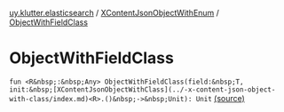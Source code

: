 [uy.klutter.elasticsearch](../index.md) / [XContentJsonObjectWithEnum](index.md) / [ObjectWithFieldClass](.)


# ObjectWithFieldClass
`fun <R&nbsp;:&nbsp;Any> ObjectWithFieldClass(field:&nbsp;T, init:&nbsp;[XContentJsonObjectWithClass](../-x-content-json-object-with-class/index.md)<R>.()&nbsp;->&nbsp;Unit): Unit` [(source)](https://github.com/kohesive/klutter/blob/master/elasticsearch-jdk7/src/main/kotlin/uy/klutter/elasticsearch/XContent.kt#L29)


